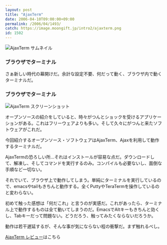 ```yaml
---
layout: post
title: "AjaxTerm"
date: 2006-04-10T09:00:00+09:00
permalink: /2006/04/1493/
catch: https://image.moongift.jp/intro2/ajaxterm.png
id: 1502
---
```

 ![AjaxTerm サムネイル](https://image.moongift.jp/intro2/ajaxterm.t.png "AjaxTerm サムネイル")
  

### ブラウザでターミナル
  
さぁ新しい時代の幕開けだ。余計な設定不要、何だって動く、ブラウザ内で動くターミナルだ。  
<!--more-->  

### ブラウザでターミナル
  

![AjaxTerm スクリーンショット](https://image.moongift.jp/intro2/ajaxterm.png "AjaxTerm スクリーンショット")

  

オープンソースの紹介をしていると、時々がつんとショックを受けるアプリケーションがある。これはフリーウェアよりも多い。そして久々にがつんと来たソフトウェアがこれだ。

  

今回紹介するオープンソース・ソフトウェアはAjaxTerm、Ajaxを利用して動作するターミナルだ。

  

AjaxTermの恐ろしい所…それはインストールが容易な点だ。ダウンロードして、解凍し、そしてコマンドを実行するのみ。コンパイルも必要ないし、面倒な手順など一切ない。

  

それでいて、ブラウザ上で動作してしまう。単純にターミナルを実行しているので、emacsやtailもきちんと動作する。全くPuttyやTeraTermを操作しているのと変わらない。

  

初めて触った感想は「何だこれ」と言うのが実感だ。これがあったら、ターミナル上で動作するものは全て動いてしまうのだ。EmacsでAltキーもきちんと効くし、Tabキーだって問題ない。どうだろう、触ってみたくならないだろうか。

  

動作は若干遅延するが、そんな事が気にならない程の衝撃だ。まず触れるべし。

  

[AjaxTerm レビュー](http://oss.moongift.jp/review/i-1505.html)はこちら

